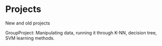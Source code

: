 # Projects

New and old projects

GroupProject:
Manipulating data, running it through K-NN, decision tree, SVM learning methods.
